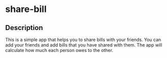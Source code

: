 # share-bill

## Description

This is a simple app that helps you to share bills with your friends. You can add your friends and add bills that you have shared with them. The app will calculate how much each person owes to the other.